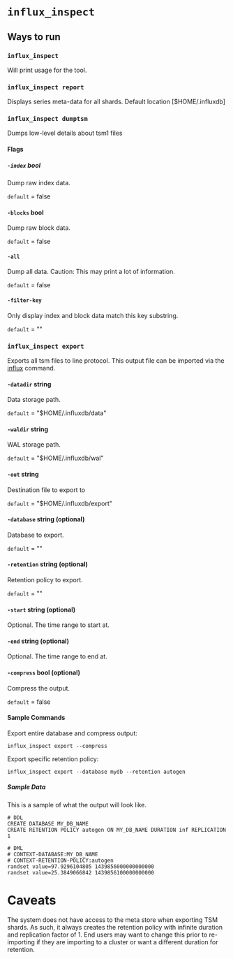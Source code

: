 # `influx_inspect`

## Ways to run

### `influx_inspect`
Will print usage for the tool.

### `influx_inspect report`
Displays series meta-data for all shards.  Default location [$HOME/.influxdb]

### `influx_inspect dumptsm`
Dumps low-level details about tsm1 files

#### Flags

##### `-index` bool
Dump raw index data.

`default` = false

#### `-blocks` bool
Dump raw block data.

`default` = false

#### `-all`
Dump all data. Caution: This may print a lot of information.

`default` = false

#### `-filter-key`
Only display index and block data match this key substring.

`default` = ""


### `influx_inspect export`
Exports all tsm files to line protocol.  This output file can be imported via the [influx](https://github.com/pineda89/influxdb/tree/master/importer#running-the-import-command) command.


#### `-datadir` string
Data storage path.

`default` = "$HOME/.influxdb/data"

#### `-waldir` string
WAL storage path.

`default` = "$HOME/.influxdb/wal"

#### `-out` string
Destination file to export to

`default` = "$HOME/.influxdb/export"

#### `-database` string (optional)
Database to export.

`default` = ""

#### `-retention` string (optional)
Retention policy to export.

`default` = ""

#### `-start` string (optional)
Optional. The time range to start at.

#### `-end` string (optional)
Optional. The time range to end at.

#### `-compress` bool (optional)
Compress the output.

`default` = false

#### Sample Commands

Export entire database and compress output:
```
influx_inspect export --compress
```

Export specific retention policy:
```
influx_inspect export --database mydb --retention autogen
```

##### Sample Data
This is a sample of what the output will look like.

```
# DDL
CREATE DATABASE MY_DB_NAME
CREATE RETENTION POLICY autogen ON MY_DB_NAME DURATION inf REPLICATION 1

# DML
# CONTEXT-DATABASE:MY_DB_NAME
# CONTEXT-RETENTION-POLICY:autogen
randset value=97.9296104805 1439856000000000000
randset value=25.3849066842 1439856100000000000
```

# Caveats

The system does not have access to the meta store when exporting TSM shards.  As such, it always creates the retention policy with infinite duration and replication factor of 1.
End users may want to change this prior to re-importing if they are importing to a cluster or want a different duration for retention.
